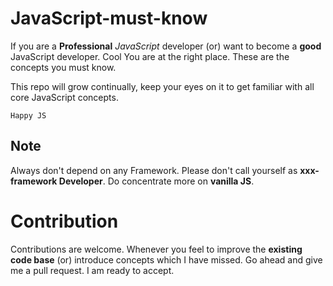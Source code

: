 # JavaScript-must-know

If you are a **Professional** *JavaScript* developer (or) want to become a **good** JavaScript developer. Cool You are at the right place.
These are the concepts you must know.       

This repo will grow continually, keep your eyes on it to get familiar with all core JavaScript concepts.

`Happy JS`

## Note
Always don't depend on any Framework.
Please don't call yourself as **xxx-framework Developer**. Do concentrate more on **vanilla JS**.

# Contribution
Contributions are welcome. Whenever you feel to improve the **existing code base** (or) introduce concepts which I have missed.
Go ahead and give me a pull request. I am ready to accept.
